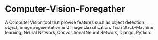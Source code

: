 # Computer-Vision-Foregather
A Computer Vision tool that provide features such as object detection, object, image segmentation and image classification. Tech Stack-Machine learning, Neural Network, Convolutional Neural Network, Django, Python.
